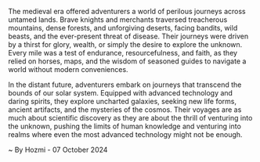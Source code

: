 
The medieval era offered adventurers a world of perilous journeys across untamed lands. Brave knights and merchants traversed treacherous mountains, dense forests, and unforgiving deserts, facing bandits, wild beasts, and the ever-present threat of disease. Their journeys were driven by a thirst for glory, wealth, or simply the desire to explore the unknown. Every mile was a test of endurance, resourcefulness, and faith, as they relied on horses, maps, and the wisdom of seasoned guides to navigate a world without modern conveniences.

In the distant future, adventurers embark on journeys that transcend the bounds of our solar system. Equipped with advanced technology and daring spirits, they explore uncharted galaxies, seeking new life forms, ancient artifacts, and the mysteries of the cosmos. Their voyages are as much about scientific discovery as they are about the thrill of venturing into the unknown, pushing the limits of human knowledge and venturing into realms where even the most advanced technology might not be enough. 

~ By Hozmi - 07 October 2024
